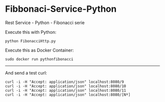 # Fibbonaci-Service-Python
Rest Service - Python - Fibonacci serie

Execute this with Python:
```
python FibonacciHttp.py
```

Execute this as Docker Container:
```
sudo docker run pythonfibonacci
```

----------------------------------------

And send a test curl:
```
curl -i -H "Accept: application/json" localhost:8080/9
curl -i -H "Accept: application/json" localhost:8080/10
curl -i -H "Accept: application/json" localhost:8080/11
curl -i -H "Accept: application/json" localhost:8080/[Nº]
```
